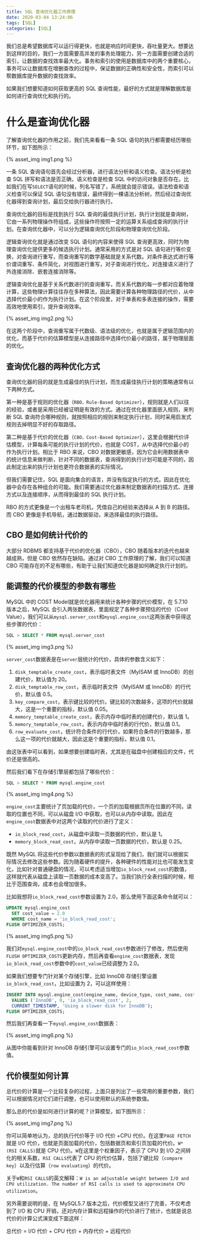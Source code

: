 ```yaml
---
title: SQL 查询优化器工作原理
date: 2020-03-04 13:24:06
tags: [SQL]
categories: [SQL]
---
```


我们总是希望数据库可以运行得更快，也就是响应时间更快，吞吐量更大。想要达到这样的目的，我们一方面需要高并发的事务处理能力，另一方面需要创建合适的索引，让数据的查找效率最大化。事务和索引的使用是数据库中的两个重要核心，事务可以让数据库在增删查改的过程中，保证数据的正确性和安全性，而索引可以帮数据库提升数据的查找效率。

如果我们想要知道如何获取更高的 SQL 查询性能，最好的方式就是理解数据库是如何进行查询优化和执行的。
# 什么是查询优化器
了解查询优化器的作用之前，我们先来看看一条 SQL 语句的执行都需要经历哪些环节，如下图所示：

{% asset_img img1.png %}

一条 SQL 查询语句首先会经过分析器，进行语法分析和语义检查。语法分析是检查 SQL 拼写和语法是否正确，语义检查是检查 SQL 中的访问对象是否存在。比如我们在写`SELECT`语句的时候，列名写错了，系统就会提示错误。语法检查和语义检查可以保证 SQL 语句没有错误，最终得到一棵语法分析树，然后经过查询优化器得到查询计划，最后交给执行器进行执行。

查询优化器的目标是找到执行 SQL 查询的最佳执行计划，执行计划就是查询树，它由一系列物理操作符组成，这些操作符按照一定的运算关系组成查询的执行计划。在查询优化器中，可以分为逻辑查询优化阶段和物理查询优化阶段。

逻辑查询优化就是通过改变 SQL 语句的内容来使得 SQL 查询更高效，同时为物理查询优化提供更多的候选执行计划。通常采用的方式是对 SQL 语句进行等价变换，对查询进行重写，而查询重写的数学基础就是关系代数。对条件表达式进行等价谓词重写、条件简化，对视图进行重写，对子查询进行优化，对连接语义进行了外连接消除、嵌套连接消除等。

逻辑查询优化是基于关系代数进行的查询重写，而关系代数的每一步都对应着物理计算，这些物理计算往往存在多种算法，因此需要计算各种物理路径的代价，从中选择代价最小的作为执行计划。在这个阶段里，对于单表和多表连接的操作，需要高效地使用索引，提升查询效率。

{% asset_img img2.png %}

在这两个阶段中，查询重写属于代数级、语法级的优化，也就是属于逻辑范围内的优化，而基于代价的估算模型是从连接路径中选择代价最小的路径，属于物理层面的优化。

## 查询优化器的两种优化方式
查询优化器的目的就是生成最佳的执行计划，而生成最佳执行计划的策略通常有以下两种方式。

第一种是基于规则的优化器（`RBO，Rule-Based Optimizer`），规则就是人们以往的经验，或者是采用已经被证明是有效的方式。通过在优化器里面嵌入规则，来判断 SQL 查询符合哪种规则，就按照相应的规则来制定执行计划，同时采用启发式规则去掉明显不好的存取路径。

第二种是基于代价的优化器（`CBO，Cost-Based Optimizer`），这里会根据代价评估模型，计算每条可能的执行计划的代价，也就是 COST，从中选择代价最小的作为执行计划。相比于 RBO 来说，CBO 对数据更敏感，因为它会利用数据表中的统计信息来做判断，针对不同的数据表，查询得到的执行计划可能是不同的，因此制定出来的执行计划也更符合数据表的实际情况。

但我们需要记住，SQL 是面向集合的语言，并没有指定执行的方式，因此在优化器中会存在各种组合的可能。我们需要通过优化器来制定数据表的扫描方式、连接方式以及连接顺序，从而得到最佳的 SQL 执行计划。

RBO 的方式更像是一个出租车老司机，凭借自己的经验来选择从 A 到 B 的路径。而 CBO 更像是手机导航，通过数据驱动，来选择最佳的执行路径。
## CBO 是如何统计代价的
大部分 RDBMS 都支持基于代价的优化器（CBO），CBO 随着版本的迭代也越来越成熟，但是 CBO 依然存在缺陷。通过对 CBO 工作原理的了解，我们可以知道 CBO 可能存在的不足有哪些，有助于让我们知道优化器是如何确定执行计划的。
## 能调整的代价模型的参数有哪些
MySQL 中的 COST Model就是优化器用来统计各种步骤的代价模型，在 5.7.10 版本之后，MySQL 会引入两张数据表，里面规定了各种步骤预估的代价（Cost Value），我们可以从`mysql.server_cost`和`mysql.engine_cost`这两张表中获得这些步骤的代价：
```sql
SQL > SELECT * FROM mysql.server_cost
```

{% asset_img img3.png %}

`server_cost`数据表是在`server`层统计的代价，具体的参数含义如下：
1. `disk_temptable_create_cost`，表示临时表文件（MyISAM 或 InnoDB）的创建代价，默认值为 20。
2. `disk_temptable_row_cost`，表示临时表文件（MyISAM 或 InnoDB）的行代价，默认值 0.5。
3. `key_compare_cost`，表示键比较的代价。键比较的次数越多，这项的代价就越大，这是一个重要的指标，默认值 0.05。
4. `memory_temptable_create_cost`，表示内存中临时表的创建代价，默认值 1。
5. `memory_temptable_row_cost`，表示内存中临时表的行代价，默认值 0.1。
6. `row_evaluate_cost`，统计符合条件的行代价，如果符合条件的行数越多，那么这一项的代价就越大，因此这是个重要的指标，默认值 0.1。

由这张表中可以看到，如果想要创建临时表，尤其是在磁盘中创建相应的文件，代价还是很高的。

然后我们看下在存储引擎层都包括了哪些代价：
```sql
SQL > SELECT * FROM mysql.engine_cost
```
{% asset_img img4.png %}

`engine_cost`主要统计了页加载的代价，一个页的加载根据页所在位置的不同，读取的位置也不同，可以从磁盘 I/O 中获取，也可以从内存中读取。因此在`engine_cost`数据表中对这两个读取的代价进行了定义：
* `io_block_read_cost`，从磁盘中读取一页数据的代价，默认是 1。
* `memory_block_read_cost`，从内存中读取一页数据的代价，默认是 0.25。

既然 MySQL 将这些代价参数以数据表的形式呈现给了我们，我们就可以根据实际情况去修改这些参数。因为随着硬件的提升，各种硬件的性能对比也可能发生变化，比如针对普通硬盘的情况，可以考虑适当增加`io_block_read_cost`的数值，这样就代表从磁盘上读取一页数据的成本变高了。当我们执行全表扫描的时候，相比于范围查询，成本也会增加很多。

比如我想将`io_block_read_cost`参数设置为 2.0，那么使用下面这条命令就可以：
```sql
UPDATE mysql.engine_cost
  SET cost_value = 2.0
  WHERE cost_name = 'io_block_read_cost';
FLUSH OPTIMIZER_COSTS;
```

{% asset_img img5.png %}

我们对`mysql.engine_cost`中的`io_block_read_cost`参数进行了修改，然后使用`FLUSH OPTIMIZER_COSTS`更新内存，然后再查看`engine_cost`数据表，发现`io_block_read_cost`参数中的`cost_value`已经调整为 2.0。

如果我们想要专门针对某个存储引擎，比如 InnoDB 存储引擎设置`io_block_read_cost`，比如设置为 2，可以这样使用：
```sql
INSERT INTO mysql.engine_cost(engine_name, device_type, cost_name, cost_value, last_update, comment)
  VALUES ('InnoDB', 0, 'io_block_read_cost', 2,
  CURRENT_TIMESTAMP, 'Using a slower disk for InnoDB');
FLUSH OPTIMIZER_COSTS;
```
然后我们再查看一下`mysql.engine_cost`数据表：

{% asset_img img6.png %}

从图中你能看到针对 InnoDB 存储引擎可以设置专门的`io_block_read_cost`参数值。
## 代价模型如何计算
总代价的计算是一个比较复杂的过程，上面只是列出了一些常用的重要参数，我们可以根据情况对它们进行调整，也可以使用默认的系统参数值。

那么总的代价是如何进行计算的呢？计算模型，如下图所示：

{% asset_img img7.png %}

你可以简单地认为，总的执行代价等于 I/O 代价 +CPU 代价。在这里`PAGE FETCH`就是 I/O 代价，也就是页面加载的代价，包括数据页和索引页加载的代价。`W*(RSI CALLS)`就是 CPU 代价。`W`在这里是个权重因子，表示了 CPU 到 I/O 之间转化的相关系数，`RSI CALLS`代表了 CPU 的代价估算，包括了键比较（`compare key`）以及行估算（`row evaluating`）的代价。

关于`W`和`RSI CALLS`的英文解释：`W is an adjustable weight between I/O and CPU utilization. The number of RSI calls is used to approximate CPU utilization`。

另外需要说明的是，在 MySQL5.7 版本之后，代价模型又进行了完善，不仅考虑到了 I/O 和 CPU 开销，还对内存计算和远程操作的代价进行了统计，也就是说总代价的计算公式演变成下面这样：

总代价 = I/O 代价 + CPU 代价 + 内存代价 + 远程代价
